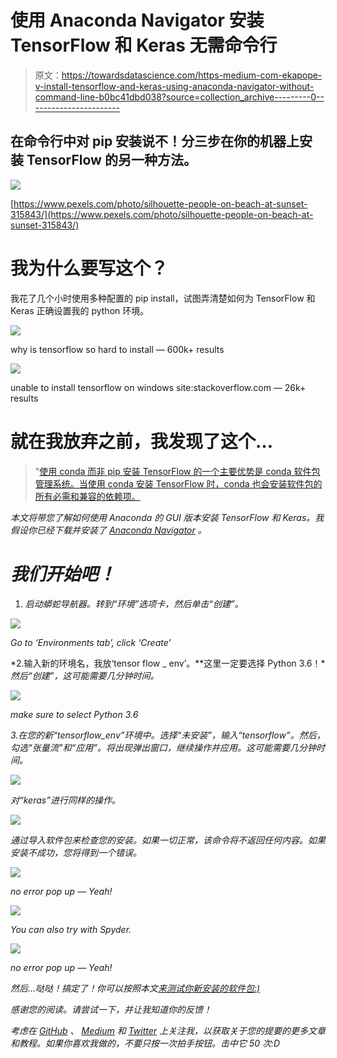 # 使用 Anaconda Navigator 安装 TensorFlow 和 Keras 无需命令行

> 原文：<https://towardsdatascience.com/https-medium-com-ekapope-v-install-tensorflow-and-keras-using-anaconda-navigator-without-command-line-b0bc41dbd038?source=collection_archive---------0----------------------->

## 在命令行中对 pip 安装说不！**分三步在你的机器上安装** TensorFlow **的另一种方法。**

![](img/87a84c91fcedc35f932402fbc8bc66f7.png)

[https://www.pexels.com/photo/silhouette-people-on-beach-at-sunset-315843/](https://www.pexels.com/photo/silhouette-people-on-beach-at-sunset-315843/)

# 我为什么要写这个？

我花了几个小时使用多种配置的 pip install，试图弄清楚如何为 TensorFlow 和 Keras 正确设置我的 python 环境。

![](img/ec4571305a55c0ed8b81174c851916fd.png)

why is tensorflow so hard to install — 600k+ results

![](img/728ab78c4b245f438804ef6c6330a896.png)

unable to install tensorflow on windows site:stackoverflow.com — 26k+ results

# 就在我放弃之前，我发现了这个…

> "[使用 conda 而非 pip 安装 TensorFlow 的一个主要优势是 conda 软件包管理系统。当使用 conda 安装 TensorFlow 时，conda 也会安装软件包的所有必需和兼容的依赖项。](https://www.anaconda.com/tensorflow-in-anaconda/)

*本文将带您了解如何使用 Anaconda 的 GUI 版本安装 TensorFlow 和 Keras。我假设你已经下载并安装了 [Anaconda Navigator](https://www.anaconda.com/distribution/) 。*

# *我们开始吧！*

1.  *启动蟒蛇导航器。转到“环境”选项卡，然后单击“创建”。*

*![](img/cf9a3d27636335ecdc54de2ceb37c11d.png)*

*Go to ‘Environments tab’, click ‘Create’*

*2.输入新的环境名，我放‘tensor flow _ env’。**这里一定要选择 Python 3.6！**然后“创建”，这可能需要几分钟时间。*

*![](img/f4b0f54ad6ca663d57672f54461a5819.png)*

*make sure to select Python 3.6*

*3.在您的新“tensorflow_env”环境中。选择“未安装”，输入“tensorflow”。然后，勾选“张量流”和“应用”。将出现弹出窗口，继续操作并应用。这可能需要几分钟时间。*

*![](img/1cc1214e0e29607bb8d9e5d4e2a38a46.png)*

*对“keras”进行同样的操作。*

*![](img/e620334069f0997d5f0011b7488e6f98.png)*

*通过导入软件包来检查您的安装。如果一切正常，该命令将不返回任何内容。如果安装不成功，您将得到一个错误。*

*![](img/2517838010b547bef1b99cad44a7e445.png)*

*no error pop up — Yeah!*

*![](img/1e3c6a5be3f94e9d6bcfd6bf801ab2ba.png)*

*You can also try with Spyder.*

*![](img/d3ca8eba1fe0d3728d0ff1b37c17c989.png)*

*no error pop up — Yeah!*

*然后…哒哒！搞定了！你可以按照本文[来测试你新安装的软件包:)](/how-to-build-a-neural-network-with-keras-e8faa33d0ae4)*

*感谢您的阅读。请尝试一下，并让我知道你的反馈！*

*考虑在 [GitHub](https://github.com/ekapope) 、 [Medium](https://medium.com/@ekapope.v) 和 [Twitter](https://twitter.com/EkapopeV) 上关注我，以获取关于您的提要的更多文章和教程。如果你喜欢我做的，不要只按一次拍手按钮。击中它 50 次:D*